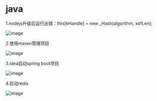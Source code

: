 # java

1.nodejs升级后运行出错：this[kHandle] = new _Hash(algorithm, xofLen);

![image](https://github.com/hahahakl/java/assets/81870468/2d131867-8d18-4643-ba77-faf9fc3dc4cb)

2.使用maven管理项目

![image](https://github.com/hahahakl/java/assets/81870468/72839c4c-8f93-4acb-86c8-c7fb5b67f78c)

3.idea启动spring boot项目

![image](https://github.com/hahahakl/java/assets/81870468/209d74f9-ba3a-40eb-8b97-40e674751f14)

4.启动redis

![image](https://github.com/hahahakl/java/assets/81870468/199df84e-15f6-4606-a5c0-ff2f2c8c9ede)


